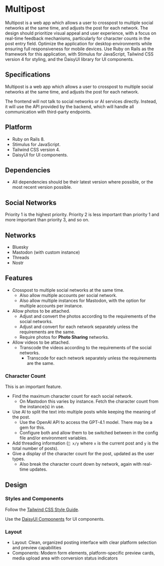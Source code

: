 # Multipost

Multipost is a web app which allows a user to crosspost to multiple social networks at the same time, and adjusts the post for each network. The design should prioritize visual appeal and user experience, with a focus on real-time feedback mechanisms, particularly for character counts in the post entry field. Optimize the application for desktop environments while ensuring full responsiveness for mobile devices. Use Ruby on Rails as the framework for this application, with Stimulus for JavaScript, Tailwind CSS version 4 for styling, and the DaisyUI library for UI components.

## Specifications

Multipost is a web app which allows a user to crosspost to multiple social networks at the same time, and adjusts the post for each network.

The frontend will not talk to social networks or AI services directly. Instead, it will use the API provided by the backend, which will handle all communication with third-party endpoints.

## Platform

- Ruby on Rails 8.
- Stimulus for JavaScript.
- Tailwind CSS version 4.
- DaisyUI for UI components.

## Dependencies

- All dependencies should be their latest version where possible, or the most recent version possible.

## Social Networks

Priority 1 is the highest priority. Priority 2 is less important than priority 1 and more important than priority 3, and so on.

## Networks

- Bluesky
- Mastodon (with custom instance)
- Threads
- Nostr

## Features

- Crosspost to multiple social networks at the same time.
  - Also allow multiple accounts per social network.
  - Also allow multiple instances for Mastodon, with the option for multiple accounts per instance.
- Allow photos to be attached.
  - Adjust and convert the photos according to the requirements of the social networks.
  - Adjust and convert for each network separately unless the requirements are the same.
  - Require photos for **Photo Sharing** networks.
- Allow videos to be attached.
  - Transcode the videos according to the requirements of the social networks.
    - Transcode for each network separately unless the requirements are the same.

### Character Count

This is an important feature.

- Find the maximum character count for each social network.
  - On Mastodon this varies by instance. Fetch the character count from the instance(s) in use.
- Use AI to split the text into multiple posts while keeping the meaning of the post.
  - Use the OpenAI API to access the GPT-4.1 model. There may be a gem for this.
  - Configure both and allow them to be switched between in the config file and/or environment variables.
- Add threading information (`🧵 x/y` where `x` is the current post and `y` is the total number of posts).
- Give a display of the character count for the post, updated as the user types.
  - Also break the character count down by network, again with real-time updates.

## Design

### Styles and Components

Follow the [Tailwind CSS Style Guide](https://tailwindcss.com/docs/content-configuration).

Use the [DaisyUI Components](https://daisyui.com/components/) for UI components.

### Layout

- Layout: Clean, organized posting interface with clear platform selection and preview capabilities
- Components: Modern form elements, platform-specific preview cards, media upload area with conversion status indicators
